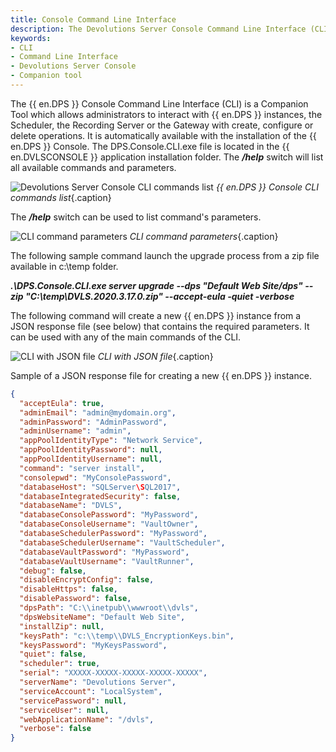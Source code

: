 ```yaml
---
title: Console Command Line Interface
description: The Devolutions Server Console Command Line Interface (CLI) is a Companion Tool which allows administrators to interact with Devolutions Server instances.
keywords:
- CLI
- Command Line Interface
- Devolutions Server Console
- Companion tool
---
```

The {{ en.DPS }} Console Command Line Interface (CLI) is a Companion Tool which allows administrators to interact with {{ en.DPS }} instances, the Scheduler, the Recording Server or the Gateway with create, configure or delete operations. It is automatically available with the installation of the {{ en.DPS }} Console. The DPS.Console.CLI.exe file is located in the {{ en.DVLSCONSOLE }} application installation folder. The ***/help*** switch will list all available commands and parameters. 

![Devolutions Server Console CLI commands list](/img/en/kb/KB8032.png) 
*{{ en.DPS }} Console CLI commands list*{.caption}

The ***/help*** switch can be used to list command's parameters. 

![CLI command parameters](/img/en/kb/KB8033.png) 
*CLI command parameters*{.caption}

The following sample command launch the upgrade process from a zip file available in c:\temp folder.

***.\DPS.Console.CLI.exe server upgrade --dps "Default Web Site/dps" --zip "C:\temp\DVLS.2020.3.17.0.zip" --accept-eula -quiet -verbose***

The following command will create a new {{ en.DPS }} instance from a JSON response file (see below) that contains the required parameters. It can be used with any of the main commands of the CLI.

![CLI with JSON file](/img/en/kb/KB8034.png) 
*CLI with JSON file*{.caption}

Sample of a JSON response file for creating a new {{ en.DPS }} instance.

```json
{
  "acceptEula": true,
  "adminEmail": "admin@mydomain.org",
  "adminPassword": "AdminPassword",
  "adminUsername": "admin",
  "appPoolIdentityType": "Network Service",
  "appPoolIdentityPassword": null,
  "appPoolIdentityUsername": null,
  "command": "server install",
  "consolepwd": "MyConsolePassword",
  "databaseHost": "SQLServer\SQL2017",
  "databaseIntegratedSecurity": false,
  "databaseName": "DVLS",
  "databaseConsolePassword": "MyPassword",
  "databaseConsoleUsername": "VaultOwner",
  "databaseSchedulerPassword": "MyPassword",
  "databaseSchedulerUsername": "VaultScheduler",
  "databaseVaultPassword": "MyPassword",
  "databaseVaultUsername": "VaultRunner",
  "debug": false,
  "disableEncryptConfig": false,
  "disableHttps": false,
  "disablePassword": false,
  "dpsPath": "C:\\inetpub\\wwwroot\\dvls",
  "dpsWebsiteName": "Default Web Site",
  "installZip": null,
  "keysPath": "c:\\temp\\DVLS_EncryptionKeys.bin",
  "keysPassword": "MyKeysPassword",
  "quiet": false,
  "scheduler": true,
  "serial": "XXXXX-XXXXX-XXXXX-XXXXX-XXXXX",
  "serverName": "Devolutions Server",
  "serviceAccount": "LocalSystem",
  "servicePassword": null,
  "serviceUser": null,
  "webApplicationName": "/dvls",
  "verbose": false
}
```